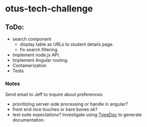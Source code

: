 # otus-tech-challenge

## ToDo:
  * search component
    * display table as URLs to student details page.
    * fix search filtering.
  * Implement node.js API.
  * Implement Angular routing.
  * Containerization
  * Tests
### Notes
Send email to Jeff to inquire about preferences: 
  * prioritizing server-side processing or handle in angular?
  * front end nice touches or bare bones ok?
  * test suite expectations?
Investigate using [TypeDoc](http://typedoc.org/) to generate documentation.